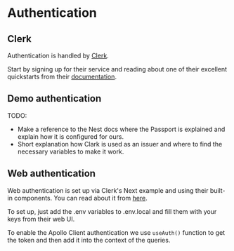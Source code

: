 # Authentication

## Clerk

Authentication is handled by [Clerk](https://clerk.com/).

Start by signing up for their service and reading about one of their excellent quickstarts from
their [documentation](https://clerk.com/docs).

## Demo authentication

TODO:

- Make a reference to the Nest docs where the Passport is explained and explain how it is configured for ours.
- Short explanation how Clark is used as an issuer and where to find the necessary variables to make it work.

## Web authentication

Web authentication is set up via Clerk's Next example and using their built-in components. You can read about it
from [here](https://clerk.com/docs/nextjs/overview).

To set up, just add the .env variables to .env.local and fill them with your keys from their web UI.

To enable the Apollo Client authentication we use `useAuth()` function to get the token and then add it into the context
of the queries.
